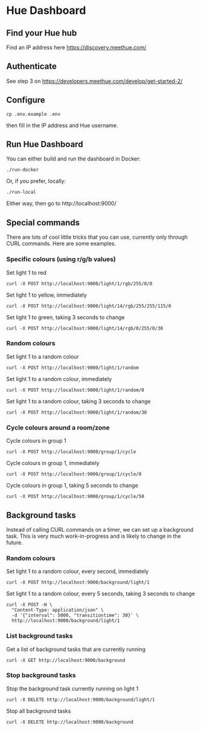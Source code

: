 # Hue Dashboard

## Find your Hue hub

Find an IP address here https://discovery.meethue.com/

## Authenticate

See step 3 on https://developers.meethue.com/develop/get-started-2/

## Configure

    cp .env.example .env

then fill in the IP address and Hue username.

## Run Hue Dashboard

You can either build and run the dashboard in Docker:

    ./run-docker

Or, if you prefer, locally:

    ./run-local

Either way, then go to http://localhost:9000/

## Special commands

There are lots of cool little tricks that you can use, currently only through CURL commands. Here are some examples.

### Specific colours (using r/g/b values)

Set light 1 to red

    curl -X POST http://localhost:9000/light/1/rgb/255/0/0

Set light 1 to yellow, immediately

    curl -X POST http://localhost:9000/light/14/rgb/255/255/115/0

Set light 1 to green, taking 3 seconds to change

    curl -X POST http://localhost:9000/light/14/rgb/0/255/0/30

### Random colours

Set light 1 to a random colour

    curl -X POST http://localhost:9000/light/1/random

Set light 1 to a random colour, immediately

    curl -X POST http://localhost:9000/light/1/random/0

Set light 1 to a random colour, taking 3 seconds to change

    curl -X POST http://localhost:9000/light/1/random/30

### Cycle colours around a room/zone

Cycle colours in group 1

    curl -X POST http://localhost:9000/group/1/cycle

Cycle colours in group 1, immediately

    curl -X POST http://localhost:9000/group/1/cycle/0

Cycle colours in group 1, taking 5 seconds to change

    curl -X POST http://localhost:9000/group/1/cycle/50

## Background tasks

Instead of calling CURL commands on a timer, we can set up a background task. This is very much work-in-progress and is likely to change in the future.

### Random colours

Set light 1 to a random colour, every second, immediately

    curl -X POST http://localhost:9000/background/light/1

Set light 1 to a random colour, every 5 seconds, taking 3 seconds to change

    curl -X POST -H \
      "Content-Type: application/json" \
      -d '{"interval": 5000, "transitiontime": 30}' \
      http://localhost:9000/background/light/1

### List background tasks

Get a list of background tasks that are currently running

    curl -X GET http://localhost:9000/background

### Stop background tasks

Stop the background task currently running on light 1

    curl -X DELETE http://localhost:9000/background/light/1

Stop all background tasks

    curl -X DELETE http://localhost:9000/background
